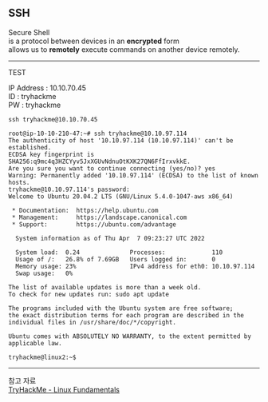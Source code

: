## SSH
Secure Shell   
is a protocol between devices in an **encrypted** form   
allows us to **remotely** execute commands on another device remotely.

---
TEST 
   
IP Address : 10.10.70.45   
ID : tryhackme   
PW : tryhackme   

```
ssh tryhackme@10.10.70.45
```

```
root@ip-10-10-210-47:~# ssh tryhackme@10.10.97.114
The authenticity of host '10.10.97.114 (10.10.97.114)' can't be established.
ECDSA key fingerprint is SHA256:q9mc4q3HZCYyv5JxXGUvNdnuOtKXK27QN6FfIrxvkkE.
Are you sure you want to continue connecting (yes/no)? yes
Warning: Permanently added '10.10.97.114' (ECDSA) to the list of known hosts.
tryhackme@10.10.97.114's password: 
Welcome to Ubuntu 20.04.2 LTS (GNU/Linux 5.4.0-1047-aws x86_64)

 * Documentation:  https://help.ubuntu.com
 * Management:     https://landscape.canonical.com
 * Support:        https://ubuntu.com/advantage

  System information as of Thu Apr  7 09:23:27 UTC 2022

  System load:  0.24              Processes:             110
  Usage of /:   26.8% of 7.69GB   Users logged in:       0
  Memory usage: 23%               IPv4 address for eth0: 10.10.97.114
  Swap usage:   0%

The list of available updates is more than a week old.
To check for new updates run: sudo apt update

The programs included with the Ubuntu system are free software;
the exact distribution terms for each program are described in the
individual files in /usr/share/doc/*/copyright.

Ubuntu comes with ABSOLUTELY NO WARRANTY, to the extent permitted by
applicable law.

tryhackme@linux2:~$ 

```
---
참고 자료   
[TryHackMe - Linux Fundamentals](https://tryhackme.com/module/linux-fundamentals)


